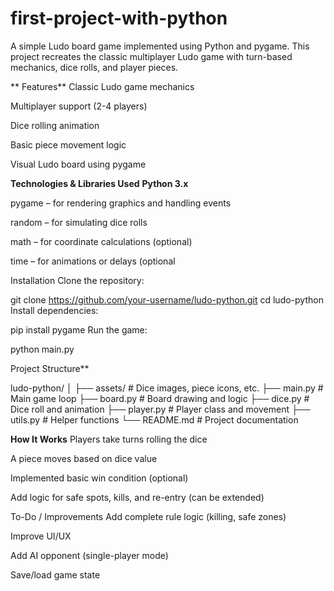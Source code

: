 # first-project-with-python
A simple Ludo board game implemented using Python and pygame. This project recreates the classic multiplayer Ludo game with turn-based mechanics, dice rolls, and player pieces.

** Features**
Classic Ludo game mechanics

Multiplayer support (2-4 players)

Dice rolling animation

Basic piece movement logic

Visual Ludo board using pygame

**Technologies & Libraries Used**
**Python 3.x**

pygame – for rendering graphics and handling events

random – for simulating dice rolls

math – for coordinate calculations (optional)

time – for animations or delays (optional

 Installation
Clone the repository:

git clone https://github.com/your-username/ludo-python.git
cd ludo-python
Install dependencies:

pip install pygame
Run the game:

python main.py

 Project Structure**


ludo-python/
│
├── assets/             # Dice images, piece icons, etc.
├── main.py             # Main game loop
├── board.py            # Board drawing and logic
├── dice.py             # Dice roll and animation
├── player.py           # Player class and movement
├── utils.py            # Helper functions
└── README.md           # Project documentation

**How It Works**
Players take turns rolling the dice

A piece moves based on dice value

Implemented basic win condition (optional)

Add logic for safe spots, kills, and re-entry (can be extended)

To-Do / Improvements
Add complete rule logic (killing, safe zones)

Improve UI/UX

Add AI opponent (single-player mode)

Save/load game state

